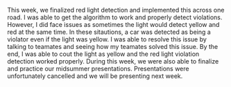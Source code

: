This week, we finalized red light detection and implemented this across one road. I was able to get the algorithm to work and properly detect violations. However, I did face issues as sometimes the light would detect yellow and red at the same time. In these sitautions, a car was detected as being a violator even if the light was yellow. I was able to resolve this issue by talking to teamates and seeing how my teamates solved this issue. By the end, I was able to cout the light as yellow and the red light violation detection worked properly. During this week, we were also able to finalize and practice our midsummer presentations. Presentations were unfortunately cancelled and we will be presenting next week. 

